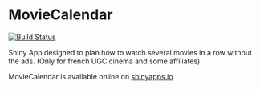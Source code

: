 MovieCalendar
=============
[![Build Status](https://travis-ci.org/mcanouil/MovieCalendar.svg?branch=master)](https://travis-ci.org/mcanouil/MovieCalendar)

Shiny App designed to plan how to watch several movies in a row without the ads.
(Only for french UGC cinema and some affiliates).

MovieCalendar is available online on [shinyapps.io](https://coeos.shinyapps.io/MovieCalendar)